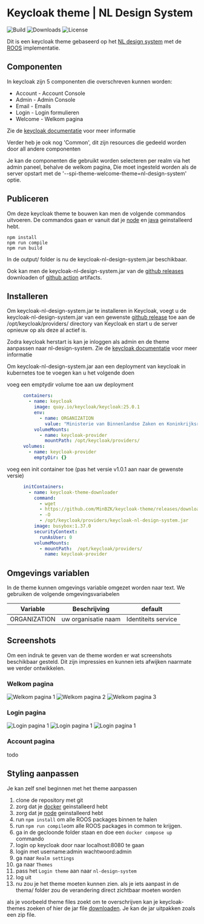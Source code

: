# Keycloak theme | NL Design System

![Build](https://img.shields.io/github/actions/workflow/status/MinBZK/keycloak-theme/build.yaml)
![Downloads](https://img.shields.io/github/downloads/MinBZK/keycloak-theme/total)
![License](https://img.shields.io/github/license/MinBZK/keycloak-theme)

Dit is een keycloak theme gebaseerd op het [NL design system](https://nldesignsystem.nl/) met de [ROOS](https://nl-design-system.github.io/rvo/docs/) implementatie.

## Componenten

In keycloak zijn 5 componenten die overschreven kunnen worden:

* Account - Account Console
* Admin - Admin Console
* Email - Emails
* Login - Login formulieren
* Welcome - Welkom pagina

Zie de [keycloak documentatie](https://www.keycloak.org/docs/latest/server_development/#_themes) voor meer informatie

Verder heb je ook nog 'Common', dit zijn resources die gedeeld worden door all andere componenten

Je kan de componenten die gebruikt worden selecteren per realm via het admin paneel, behalve de welkom pagina, Die moet ingesteld worden als de server opstart met de '--spi-theme-welcome-theme=nl-design-system' optie.

## Publiceren


Om deze keycloak theme te bouwen kan men de volgende commandos uitvoeren. De commandos gaan er vanuit dat je [node](https://nodejs.org/en/download) en [java](https://www.azul.com/downloads/?package=jdk#zulu) geinstalleerd hebt.

```shell
npm install
npm run compile
npm run build
```

In de output/ folder is nu de keycloak-nl-design-system.jar beschikbaar.

Ook kan men de keycloak-nl-design-system.jar van de [github releases](../../releases) downloaden of [github action](../../actions/workflows/build.yaml) artifacts.

## Installeren

Om keycloak-nl-design-system.jar te installeren in Keycloak, voegt u de keycloak-nl-design-system.jar van een gewenste [github release](../../releases) toe aan de /opt/keycloak/providers/ directory van Keycloak en start u de server opnieuw op als deze al actief is.

Zodra keycloak herstart is kan je inloggen als admin en de theme aanpassen naar nl-design-system. Zie de [keycloak documentatie](https://www.keycloak.org/docs/latest/server_development/#configuring-a-theme) voor meer informatie

Om keycloak-nl-design-system.jar aan een deployment van keycloak in kubernetes toe te voegen kan u het volgende doen

voeg een emptydir volume toe aan uw deployment
```yaml
      containers:
        - name: keycloak
          image: quay.io/keycloak/keycloak:25.0.1
          env:
            - name: ORGANIZATION
              value: "Ministerie van Binnenlandse Zaken en Koninkrijksrelaties"
          volumeMounts:
            - name: keycloak-provider
              mountPath: /opt/keycloak/providers/
      volumes:
        - name: keycloak-provider
          emptyDir: {}
```

voeg een init container toe (pas het versie v1.0.1 aan naar de gewenste versie)
```yaml
      initContainers:
        - name: keycloak-theme-downloader
          command:
            - wget 
            - https://github.com/MinBZK/keycloak-theme/releases/download/v1.0.1/keycloak-nl-design-system.jar
            - -O 
            - /opt/keycloak/providers/keycloak-nl-design-system.jar
          image: busybox:1.37.0
          securityContext:
            runAsUser: 0
          volumeMounts:
            - mountPath:  /opt/keycloak/providers/
              name: keycloak-provider
```

## Omgevings variablen

In de theme kunnen omgevings variable omgezet worden naar text. We gebruiken de volgende omgevingsvariabelen

| Variable | Beschrijving | default |
|---|---|---|
| ORGANIZATION | uw organisatie naam | Identiteits service |

## Screenshots

Om een indruk te geven van de theme worden er wat screenshots beschikbaar gesteld. Dit zijn impressies en kunnen iets afwijken naarmate we verder ontwikkelen.

### Welkom pagina

![Welkom pagina 1](assets/welkom-setup.png)
![Welkom pagina 2](assets/welkom-toegang.png)
![Welkom pagina 3](assets/welkom-maak-gebruiker.png)

### Login pagina

![Login pagina 1](assets/login.png)
![Login pagina 1](assets/login-taal.png)
![Login pagina 1](assets/login-error.png)

### Account pagina

todo

## Styling aanpassen

Je kan zelf snel beginnen met het theme aanpassen

1. clone de repository met git
2. zorg dat je [docker](https://www.docker.com/products/docker-desktop/) geinstalleerd hebt
3. zorg dat je [node](https://nodejs.org/en) geinstalleerd hebt
4. run `npm install` om alle ROOS packages binnen te halen
5. run `npm run compile`om alle ROOS packages in common te krijgen.
6. ga in de gecloonde folder staan en doe een `docker compose up` commando
7. login op keycloak door naar localhost:8080 te gaan
8. login met username:admin wachtwoord:admin
9. ga naar `Realm settings`
10. ga naar `Themes`
11. pass het `Login theme` aan naar `nl-design-system`
12. log uit
13. nu zou je het theme moeten kunnen zien. als je iets aanpast in de thema/ folder zou de verandering direct zichtbaar moeten worden

als je voorbeeld theme files zoekt om te overschrijven kan je keycloak-themes zoeken of hier de jar file [downloaden](https://mvnrepository.com/artifact/org.keycloak/keycloak-themes/25.0.1). Je kan de jar uitpakken zoals een zip file. 
